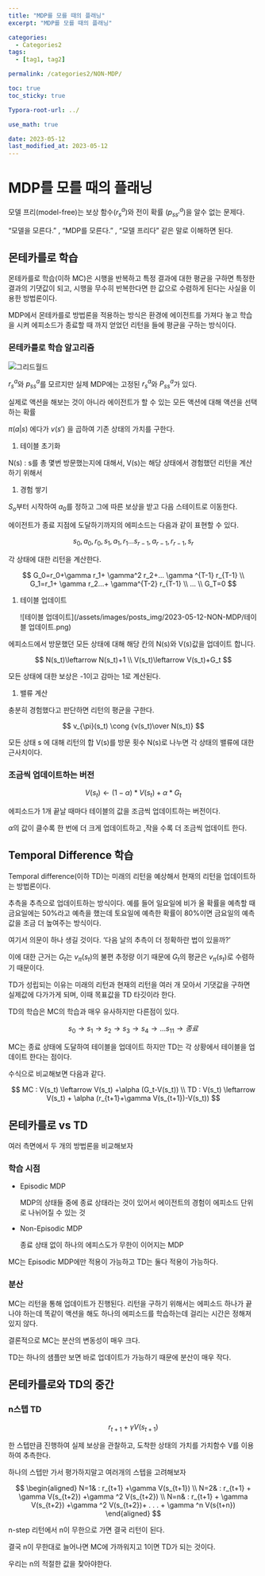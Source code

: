 ```yaml
---
title: "MDP를 모를 때의 플래닝"
excerpt: "MDP를 모를 때의 플래닝"

categories:
  - Categories2
tags:
  - [tag1, tag2]

permalink: /categories2/NON-MDP/

toc: true
toc_sticky: true

Typora-root-url: ../

use_math: true

date: 2023-05-12
last_modified_at: 2023-05-12
---
```


# MDP를 모를 때의 플래닝

모델 프리(model-free)는 보상 함수($r_s^a)$와 전이 확률 ($p_{ss'}^a$)을 알수 없는 문제다.

“모델을 모른다.” , “MDP를 모른다.” , “모델 프리다” 같은 말로 이해하면 된다.

## 몬테카를로 학습

몬테카를로 학습(이하 MC)은 시행을 반복하고 특정 결과에 대한 평균을 구하면 특정한 결과의 기댓값이 되고, 시행을 무수히 반복한다면 한 값으로 수렴하게 된다는 사실을 이용한 방법론이다.

MDP에서 몬테카를로 방법론을 적용하는 방식은 환경에 에이전트를 가져다 놓고 학습을 시켜 에피소드가 종료할 때 까지 얻었던 리턴을 들에 평균을 구하는 방식이다.

### 몬테카를로 학습 알고리즘

![그리드월드](/assets/images/posts_img/2023-05-12-NON-MDP/그리드월드.png)

$r_s^a$와 $p_{ss}^a$를 모르지만 실제 MDP에는 고정된 $r_s^a$와 $P_{ss}^a$가 있다.

실제로 액션을 해보는 것이 아니라 에이전트가 할 수 있는 모든 액션에 대해 액션을 선택하는 확률

$\pi(a|s)$ 에다가  $v(s')$ 을 곱하여 기존 상태의 가치를 구한다.

1. 테이블 초기화

N(s) : s를 총 몇번 방문했는지에 대해서, V(s)는 해당 상태에서 경험했던 리턴을 계산하기 위해서

1. 경험 쌓기

$S_o$부터 시작하여 $a_0$를 정하고 그에 따른 보상을 받고 다음 스테이트로 이동한다.

에이전트가 종료 지점에 도달하기까지의 에피소드는 다음과 같이 표현할 수 있다.

$$
s_0,a_0,r_0,s_1,a_1,r_1... s_{r-1},a_{r-1},r_{r-1},s_r
$$

각 상태에 대한 리턴을 계산한다.

$$
G_0=r_0+\gamma r_1+ \gamma^2 r_2+... \gamma ^{T-1} r_{T-1}
\\
G_1=r_1+ \gamma r_2...+ \gamma^{T-2} r_{T-1}
\\
...
\\
G_T=0
$$

1. 테이블 업데이트

   ![테이블 업데이트](/assets/images/posts_img/2023-05-12-NON-MDP/테이블 업데이트.png)

에피소드에서 방문했던 모든 상태에 대해 해당 칸의 N(s)와 V(s)값을 업데이트 합니다.

$$
N(s_t)\leftarrow N(s_t)+1
\\
V(s_t)\leftarrow V(s_t)+G_t
$$

모든 상태에 대한 보상은 -1이고 감마는 1로 계산된다.

1. 밸류 계산

충분히 경험했다고 판단하면 리턴의 평균을 구한다.

$$
v_{\pi}(s_t) \cong {v(s_t)\over N(s_t)}
$$

모든 상태 s 에 대해 리턴의 합 V(s)를 방문 횟수 N(s)로 나누면 각 상태의 밸류에 대한 근사치이다.

### 조금씩 업데이트하는 버전

$$
V(s_t) \leftarrow (1-\alpha) * V(s_t) + \alpha *G_t
$$

에피소드가 1개 끝날 때마다 테이블의 값을 조금씩 업데이트하는 버전이다.

$\alpha$의 값이 클수록 한 번에 더 크게 업데이트하고 ,작을 수록 더 조금씩 업데이트 한다.

## Temporal Difference 학습

Temporal difference(이하 TD)는 미래의 리턴을 예상해서 현재의 리턴을 업데이트하는 방법론이다.

추측을 추측으로 업데이트하는 방식이다. 예를 들어 일요일에 비가 올 확률을 예측할 때 금요일에는 50%라고 예측을 했는데 토요일에 예측한 확률이 80%이면 금요일의 예측 값을 조금 더 높여주는 방식이다.

여기서 의문이 하나 생길 것이다. ‘다음 날의 추측이 더 정확하란 법이 있을까?’

이에 대한 근거는 $G_t$는 $v_{\pi}(s_t)$의 불편 추정량 이기 때문에 $G_t$의 평균은 $v_\pi (s_t)$로 수렴하기 때문이다.

TD가 성립되는 이유는 미래의 리턴과 현재의 리턴을 여러 개 모아서 기댓값을 구하면 실제값에 다가가게 되며, 이때 목표값을 TD 타깃이라 한다.

TD의 학습은 MC의 학습과 매우 유사하지만 다른점이 있다.

$$
s_0\rightarrow s_1 \rightarrow s_2\rightarrow s_3\rightarrow s_4 \rightarrow... s_{11} \rightarrow 종료
$$

MC는 종료 상태에 도달하여 테이블을 업데이트 하지만 TD는 각 상황에서 테이블을 업데이트 한다는 점이다.

수식으로 비교해보면 다음과 같다.

$$
MC : V(s_t) \leftarrow V(s_t) +\alpha (G_t-V(s_t))
\\
TD : V(s_t) \leftarrow V(s_t) + \alpha (r_{t+1}+\gamma V(s_{t+1})-V(s_t))
$$

## 몬테카를로 vs TD

여러 측면에서 두 개의 방법론을 비교해보자

### 학습 시점

- Episodic MDP

  MDP의 상태들 중에 종료 상태라는 것이 있어서 에이전트의 경험이 에피소드 단위로 나뉘어질 수 있는 것

- Non-Episodic MDP

  종료 상태 없이 하나의 에피스도가 무한이 이어지는 MDP

MC는 Episodic MDP에만 적용이 가능하고 TD는 둘다 적용이 가능하다.

### 분산

MC는 리턴을 통해 업데이트가 진행된다. 리턴을 구하기 위해서는 에피소드 하나가 끝나야 하는데 똑같이 액션을 해도 하나의 에피소드를 학습하는데 걸리는 시간은 정해져 있지 않다.

결론적으로 MC는 분산의 변동성이 매우 크다.

TD는 하나의 샘플만 보면 바로 업데이트가 가능하기 때문에 분산이 매우 작다.

## 몬테카를로와 TD의 중간

### n스텝 TD

$$
r_{t+1} + \gamma V(s_{t+1})
$$

한 스텝만큼 진행하여 실제 보상을 관찰하고, 도착한 상태의 가치를 가치함수 V를 이용하여 추측한다.

하나의 스텝만 가서 평가하지말고 여러개의 스텝을 고려해보자

$$
\begin{aligned}
N=1& : r_{t+1} +\gamma V(s_{t+1})
\\
N=2& : r_{t+1} + \gamma V(s_{t+2}) +\gamma ^2 V(s_{t+2})
\\
N=n& : r_{t+1} + \gamma V(s_{t+2}) +\gamma ^2 V(s_{t+2})+ . . .  + \gamma ^n V(s{t+n})
\end{aligned}
$$

n-step 리턴에서 n이 무한으로 가면 결국 리턴이 된다.

결국 n이 무한대로 늘어나면 MC에 가까워지고 1이면 TD가 되는 것이다.

우리는 n의 적절한 값을 찾아야한다.
